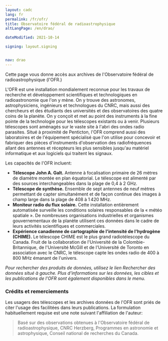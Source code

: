 ```yaml
---
layout: cadc
lang: fr
permalink: /fr/ofr/
title: Observatoire fédéral de radioastrophysique
altLangPage: /en/drao/

dateModified: 2021-10-14

signing: layout.signing


nav: drao
---
```


<p>
  Cette page vous donne accès aux archives de l'Observatoire fédéral de radioastrophysique (l'OFR.)
</p>

<p>
  L'OFR est une installation mondialement reconnue pour les travaux de recherche et développement
  scientifiques et technologiques en radioastronomie que l'on y mène. On y trouve des astronomes,
  astrophysiciens, ingénieurs et technologues du CNRC, mais aussi des chercheurs et des étudiants des
  universités et des observatoires des quatre coins de la planète. On y conçoit et met au point des
  instruments à la fine pointe de la technologie pour les télescopes existants ou à venir. Plusieurs
  télescopes sont aménagés sur le vaste site à l'abri des ondes radio parasites. Situé à proximité de Penticton,
  l'OFR comprend aussi des laboratoires et de l'équipement spécialisé que l'on utilise pour concevoir et
  fabriquer des pièces d'instruments d'observation des radiofréquences allant des antennes et récepteurs
  les plus sensibles jusqu'au matériel informatique et aux logiciels qui traitent les signaux.
</p>


<p>
  Les capacités de l'OFR incluent:
</p><ul>
  <li>
    <b>Télescope John A. Galt.</b> Antenne à focalisation primaire de 26 mètres de diamètre montée en plan équatorial.
    Le télescope est alimenté par des sources interchangeables dans la plage de 0,4 à 2 GHz.
  </li>
  <li>
    <b>Télescope de synthèse.</b> Ensemble de sept antennes de neuf mètres permettant de capter
    simultanément et de façon continue des images à champ large dans la plage de 408 à 1 420 MHz.
  </li>
  <li>
    <b>Moniteur radio du flux solaire.</b> Cette installation entièrement automatisée surveille les conditions solaires
    responsables de la « météo spatiale ». De nombreuses organisations industrielles et organismes gouvernementaux
    de la planète utilisent ces données dans le cadre de leurs activités scientifiques et commerciales.
  </li>
  <li>
    <b>Expérience canadienne de cartographie de l'intensité de l'hydrogène (CHIME).</b>
    Le télescope CHIME est le plus grand radiotélescope du Canada. Fruit de
    la collaboration de l'Université de la Colombie-Britannique, de l'Université McGill et de
    l'Université de Toronto en association avec le CNRC, le télescope capte les ondes radio de 400 à 800 MHz
    émanant de l'univers.
  </li>
</ul>

<p></p>

<p>
  <i>
    Pour rechercher des produits de données, utilisez le lien Rechercher des données situé à gauche.
    Plus d'informations sur les données, les cibles et les publications de l'OFR sont également
    disponibles dans le menu.
  </i>
</p>

<div class="about_text">

  <h3>Crédits et remerciements</h3>

  <p>
    Les usagers des télescopes et les archives données de l'OFR sont priés de citer l'usage des
    facilitées dans leurs publications. La formulation habituellement requise est une note suivant
    l'affiliation de l'auteur:
  </p>

  <blockquote>
    Basé sur des observations obtenues à l'Observatoire fédéral de radioastrophysique, CNRC Herzberg,
    Programmes en astronomie et astrophysique, Conseil national de recherches du Canada.
  </blockquote>

</div>
